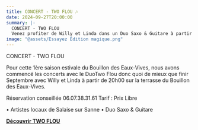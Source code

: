 ```yaml
---
title: CONCERT - TWO FLOU 🎶
date: 2024-09-27T20:00:00
summary: |-
  CONCERT - TWO FLOU
  Venez profiter de Willy et Linda dans un Duo Saxo & Guitare à partir de 20h00 sur la terrasse du Bouillon des Eaux-Vives.
image: "@assets/Essayez Édition magique.png"
---
```


CONCERT - TWO FLOU

Pour cette 1ère saison estivale du Bouillon des Eaux-Vives, nous avons commencé les concerts avec le DuoTwo Flou donc quoi de mieux que finir Septembre avec Willy et Linda à partir de 20h00 sur la terrasse du Bouillon des Eaux-Vives.

Réservation conseillée 06.07.38.31.61
Tarif : Prix Libre

• Artistes locaux de Salaise sur Sanne • Duo Saxo & Guitare

**[Découvrir TWO FLOU](https://www.facebook.com/profile.php?id=61553977465506&locale=fr_FR)**
